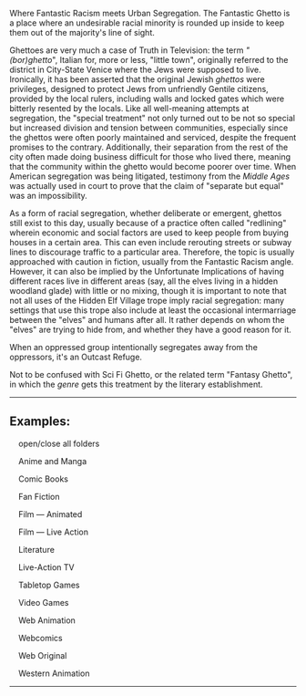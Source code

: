 Where Fantastic Racism meets Urban Segregation. The Fantastic Ghetto is a place where an undesirable racial minority is rounded up inside to keep them out of the majority's line of sight.

Ghettoes are very much a case of Truth in Television: the term _"(bor)ghetto_", Italian for, more or less, "little town", originally referred to the district in City-State Venice where the Jews were supposed to live. Ironically, it has been asserted that the original Jewish _ghettos_ were privileges, designed to protect Jews from unfriendly Gentile citizens, provided by the local rulers, including walls and locked gates which were bitterly resented by the locals. Like all well-meaning attempts at segregation, the "special treatment" not only turned out to be not so special but increased division and tension between communities, especially since the ghettos were often poorly maintained and serviced, despite the frequent promises to the contrary. Additionally, their separation from the rest of the city often made doing business difficult for those who lived there, meaning that the community within the ghetto would become poorer over time. When American segregation was being litigated, testimony from the _Middle Ages_ was actually used in court to prove that the claim of "separate but equal" was an impossibility.

As a form of racial segregation, whether deliberate or emergent, ghettos still exist to this day, usually because of a practice often called "redlining" wherein economic and social factors are used to keep people from buying houses in a certain area. This can even include rerouting streets or subway lines to discourage traffic to a particular area. Therefore, the topic is usually approached with caution in fiction, usually from the Fantastic Racism angle. However, it can also be implied by the Unfortunate Implications of having different races live in different areas (say, all the elves living in a hidden woodland glade) with little or no mixing, though it is important to note that not all uses of the Hidden Elf Village trope imply racial segregation: many settings that use this trope also include at least the occasional intermarriage between the "elves" and humans after all. It rather depends on whom the "elves" are trying to hide from, and whether they have a good reason for it.

When an oppressed group intentionally segregates away from the oppressors, it's an Outcast Refuge.

Not to be confused with Sci Fi Ghetto, or the related term "Fantasy Ghetto", in which the _genre_ gets this treatment by the literary establishment.

___

## Examples:

    open/close all folders 

    Anime and Manga 

    Comic Books 

    Fan Fiction 

    Film — Animated 

    Film — Live Action 

    Literature 

    Live-Action TV 

    Tabletop Games 

    Video Games 

    Web Animation 

    Webcomics 

    Web Original 

    Western Animation 

___